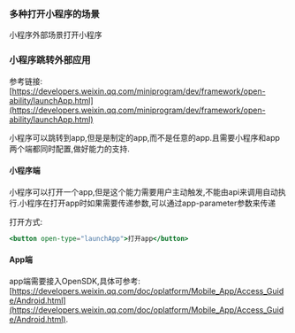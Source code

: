 ### 多种打开小程序的场景

小程序外部场景打开小程序


### 小程序跳转外部应用

参考链接:[https://developers.weixin.qq.com/miniprogram/dev/framework/open-ability/launchApp.html](https://developers.weixin.qq.com/miniprogram/dev/framework/open-ability/launchApp.html)

小程序可以跳转到app,但是是制定的app,而不是任意的app.且需要小程序和app两个端都同时配置,做好能力的支持.

#### 小程序端

小程序可以打开一个app,但是这个能力需要用户主动触发,不能由api来调用自动执行.小程序在打开app时如果需要传递参数,可以通过app-parameter参数来传递

打开方式:

```jsx
<button open-type="launchApp">打开app</button>
```

#### App端

app端需要接入OpenSDK,具体可参考:[https://developers.weixin.qq.com/doc/oplatform/Mobile_App/Access_Guide/Android.html](https://developers.weixin.qq.com/doc/oplatform/Mobile_App/Access_Guide/Android.html).